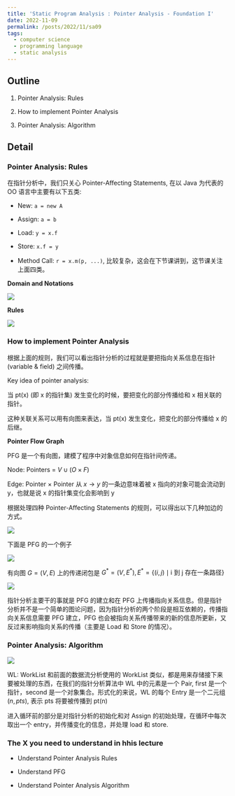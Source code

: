 ```yaml
---
title: 'Static Program Analysis : Pointer Analysis - Foundation I'
date: 2022-11-09
permalink: /posts/2022/11/sa09
tags:
  - computer science
  - programming language
  - static analysis
---
```


## Outline

1. Pointer Analysis: Rules

2. How to implement Pointer Analysis

3. Pointer Analysis: Algorithm

## Detail

### Pointer Analysis: Rules

在指针分析中，我们只关心 Pointer-Affecting Statements, 在以 Java 为代表的 OO 语言中主要有以下五类:

- New: `a = new A`

- Assign: `a = b`

- Load: `y = x.f`

- Store: `x.f = y`

- Method Call: `r = x.m(p, ...)`, 比较复杂，这会在下节课讲到，这节课关注上面四类。

**Domain and Notations**

![](https://github.com/tiebreaker4869/images/blob/main/post/sa091.png?raw=true)

**Rules**

![](https://github.com/tiebreaker4869/images/blob/main/post/sa092.png?raw=true)

### How to implement Pointer Analysis

根据上面的规则，我们可以看出指针分析的过程就是要把指向关系信息在指针 (variable & field) 之间传播。

Key idea of pointer analysis: 

当 pt(x) (即 x 的指针集) 发生变化的时候，要把变化的部分传播给和 x 相关联的指针。

这种关联关系可以用有向图来表达，当 pt(x) 发生变化，把变化的部分传播给 x 的后继。

**Pointer Flow Graph**

PFG 是一个有向图，建模了程序中对象信息如何在指针间传递。

Node: Pointers = $V \cup (O\times F)$

Edge: Pointer $\times$ Pointer
从 $x\to y$ 的一条边意味着被 x 指向的对象可能会流动到 y，也就是说 x 的指针集变化会影响到 y

根据处理四种 Pointer-Affecting Statements 的规则，可以得出以下几种加边的方式。

![](https://github.com/tiebreaker4869/images/blob/main/post/sa093.png?raw=true)

下面是 PFG 的一个例子

![](https://github.com/tiebreaker4869/images/blob/main/post/sa094.png?raw=true)

有向图 $G = (V, E)$ 上的传递闭包是 $G^{\ast} = (V, E^{\ast} ), E^{\ast} = \lbrace (i, j) \mid \text{i 到 j 存在一条路径} \rbrace$

![](https://github.com/tiebreaker4869/images/blob/main/post/sa095.png?raw=true)

指针分析主要干的事就是 PFG 的建立和在 PFG 上传播指向关系信息。但是指针分析并不是一个简单的图论问题，因为指针分析的两个阶段是相互依赖的，传播指向关系信息需要 PFG 建立，PFG 也会被指向关系传播带来的新的信息所更新，又反过来影响指向关系的传播（主要是 Load 和 Store 的情况）。

### Pointer Analysis: Algorithm

![](https://github.com/tiebreaker4869/images/blob/main/post/sa096.png?raw=true)

WL: WorkList 和前面的数据流分析使用的 WorkList 类似，都是用来存储接下来要被处理的东西，在我们的指针分析算法中 WL 中的元素是一个 Pair, first 是一个指针，second 是一个对象集合。形式化的来说，WL 的每个 Entry 是一个二元组 $(n, pts)$, 表示 pts 将要被传播到 pt(n)

进入循环前的部分是对指针分析的初始化和对 Assign 的初始处理，在循环中每次取出一个 entry，并传播变化的信息，并处理 load 和 store.

### The X you need to understand in hhis lecture

- Understand Pointer Analysis Rules

- Understand PFG

- Understand Pointer Analysis Algorithm